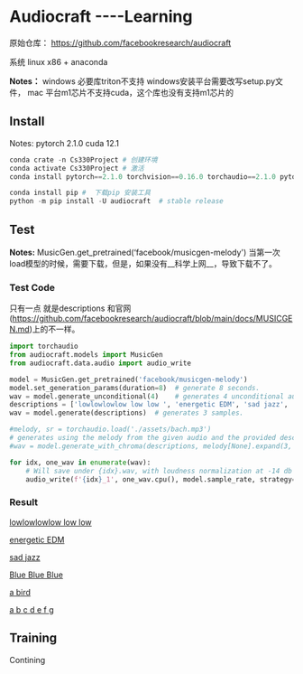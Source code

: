 



# Audiocraft ----Learning

原始仓库： https://github.com/facebookresearch/audiocraft

系统 linux x86 + anaconda

__Notes：__  windows 必要库triton不支持 windows安装平台需要改写setup.py文件， mac 平台m1芯片不支持cuda，这个库也没有支持m1芯片的

## Install

Notes: pytorch 2.1.0 cuda 12.1

```python
conda crate -n Cs330Project # 创建环境
conda activate Cs330Project # 激活
conda install pytorch==2.1.0 torchvision==0.16.0 torchaudio==2.1.0 pytorch-cuda=12.1 -c pytorch -c nvidia  # 安装 pytorch

conda install pip #  下载pip 安装工具
python -m pip install -U audiocraft  # stable release
```



## Test

__Notes:__ MusicGen.get_pretrained(‘facebook/musicgen-melody')  当第一次load模型的时候，需要下载，但是，如果没有__科学上网__，导致下载不了。 

### Test Code

只有一点 就是descriptions 和官网(https://github.com/facebookresearch/audiocraft/blob/main/docs/MUSICGEN.md)上的不一样。

```python
import torchaudio
from audiocraft.models import MusicGen
from audiocraft.data.audio import audio_write

model = MusicGen.get_pretrained('facebook/musicgen-melody')
model.set_generation_params(duration=8)  # generate 8 seconds.
wav = model.generate_unconditional(4)    # generates 4 unconditional audio samples
descriptions = ['lowlowlowlow low low ', 'energetic EDM', 'sad jazz', 'Blue Blue Blue', 'a bird', 'a b c d e f g ']
wav = model.generate(descriptions)  # generates 3 samples.

#melody, sr = torchaudio.load('./assets/bach.mp3')
# generates using the melody from the given audio and the provided descriptions.
#wav = model.generate_with_chroma(descriptions, melody[None].expand(3, -1, -1), sr)

for idx, one_wav in enumerate(wav):
    # Will save under {idx}.wav, with loudness normalization at -14 db LUFS.
    audio_write(f'{idx}_1', one_wav.cpu(), model.sample_rate, strategy="loudness", loudness_compressor=True)
```

### Result

[lowlowlowlow low low](https://github.com/Liu-52112/Audiocraft_learning/blob/main/0_1.wav)

[energetic EDM](https://github.com/Liu-52112/Audiocraft_learning/blob/main/1_1.wav)

[sad jazz](https://github.com/Liu-52112/Audiocraft_learning/blob/main/2_1.wav)


[Blue Blue Blue](https://github.com/Liu-52112/Audiocraft_learning/blob/main/3_1.wav)


[a bird](https://github.com/Liu-52112/Audiocraft_learning/blob/main/4_1.wav)


[a b c d e f g ](https://github.com/Liu-52112/Audiocraft_learning/blob/main/5_1.wav)




## Training

Contining